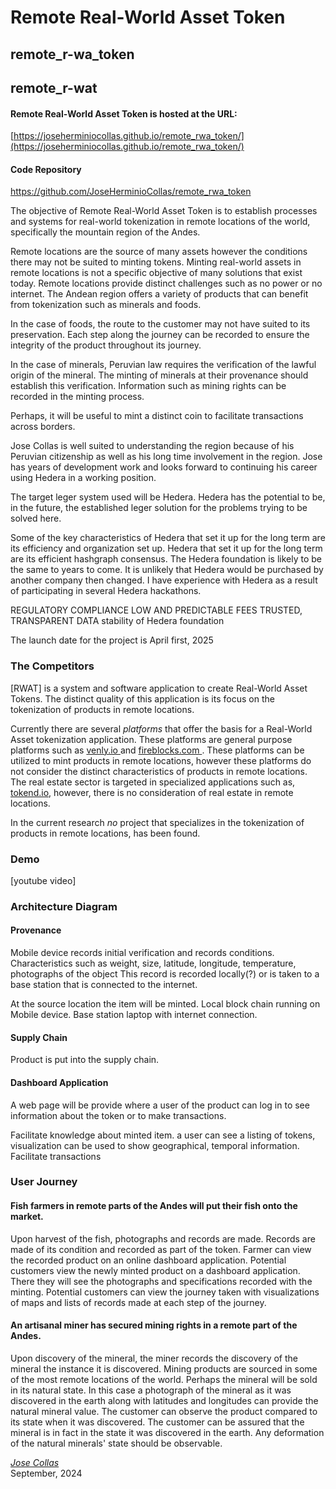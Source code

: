 <h1> Remote Real-World Asset Token</h1>

## remote_r-wa_token

## remote_r-wat

#### Remote Real-World Asset Token is hosted at the URL:

[https://joseherminiocollas.github.io/remote_rwa_token/](https://joseherminiocollas.github.io/remote_rwa_token/)

#### Code Repository

<a href="https://github.com/JoseHerminioCollas/remote_rwa_token">https://github.com/JoseHerminioCollas/remote_rwa_token</a>

The objective of Remote Real-World Asset Token is to establish processes and systems for real-world tokenization in remote locations of the world, specifically the mountain region of the Andes.

Remote locations are the source of many assets however the conditions there may not be suited to minting tokens. Minting real-world assets in remote locations is not a specific objective of many solutions that exist today. Remote locations provide distinct challenges such as no power or no internet. The Andean region offers a variety of products that can benefit from tokenization such as minerals and foods.

In the case of foods, the route to the customer may not have suited to its preservation.
Each step along the journey can be recorded to ensure the integrity of the product throughout its journey.

In the case of minerals, Peruvian law requires the verification of the lawful origin of the mineral.
The minting of minerals at their provenance should establish this verification. Information such as mining rights can be recorded in the minting process.

Perhaps, it will be useful to mint a distinct coin to facilitate transactions across borders.

Jose Collas is well suited to understanding the region because of his Peruvian citizenship as well as his long time involvement in the region. Jose has years of development work and looks forward to continuing his career using Hedera in a working position.

The target leger system used will be Hedera. Hedera has the potential to be, in the future, the established leger solution for the problems trying to be solved here.

Some of the key characteristics of Hedera that set it up for the long term are its efficiency and organization set up. Hedera that set it up for the long term are its efficient hashgraph consensus.
The Hedera foundation is likely to be the same to years to come. It is unlikely that Hedera would be purchased by another company then changed. I have experience with Hedera as a result of participating in several Hedera hackathons.

REGULATORY COMPLIANCE LOW AND PREDICTABLE FEES TRUSTED, TRANSPARENT DATA
stability of Hedera foundation

The launch date for the project is April first, 2025

### The Competitors

[RWAT] is a system and software application to create Real-World Asset Tokens.
The distinct quality of this application is its focus on the tokenization of products in remote locations.

Currently there are several <em>platforms</em> that offer the basis for a Real-World Asset tokenization application.
These platforms are general purpose platforms such as
<a href="https://www.venly.io"> venly.io </a> and
<a href="https://www.fireblocks.com/"> fireblocks.com </a>.
These platforms can be utilized to mint products in remote locations, however these platforms do not consider the distinct characteristics of products in remote locations. The real estate sector is targeted in specialized applications such as, <a href="https://tokend.io">tokend.io</a>, however, there is no consideration of real estate in remote locations.

In the current research <em>no</em> project that specializes in the tokenization of products in remote locations, has been found.

### Demo

[youtube video]

### Architecture Diagram

#### Provenance

Mobile device records initial verification and records conditions.
Characteristics such as weight, size, latitude, longitude, temperature, photographs of the object
This record is recorded locally(?) or is taken to a base station that is connected to the internet.

At the source location the item will be minted.
Local block chain running on Mobile device.
Base station laptop with internet connection.

#### Supply Chain

Product is put into the supply chain.

#### Dashboard Application

A web page will be provide where a user of the product can log in to see information about the token or to make transactions.

Facilitate knowledge about minted item.
a user can see a listing of tokens, visualization can be used to show geographical, temporal information.
Facilitate transactions

### User Journey

#### Fish farmers in remote parts of the Andes will put their fish onto the market.

Upon harvest of the fish, photographs and records are made. Records are made of its condition and recorded as part of the token.
Farmer can view the recorded product on an online dashboard application.
Potential customers view the newly minted product on a dashboard application.
There they will see the photographs and specifications recorded with the minting.
Potential customers can view the journey taken with visualizations of maps and lists of records made at each step of the journey.

#### An artisanal miner has secured mining rights in a remote part of the Andes.

Upon discovery of the mineral, the miner records the discovery of the mineral the instance it is discovered. Mining products are sourced in some of the most remote locations of the world.
Perhaps the mineral will be sold in its natural state. In this case a photograph of the mineral as it was discovered in the earth along with latitudes and longitudes can provide the natural mineral value.
The customer can observe the product compared to its state when it was discovered. The customer can be assured that the mineral is in fact in the state it was discovered in the earth. Any deformation of the natural minerals' state should be observable.

<address>
<a rel="author" href="https://github.com/JoseHerminioCollas">
Jose Collas
</a>
</address>
<time datetime="2024-09-05" title="September, 2024">September, 2024</time>
